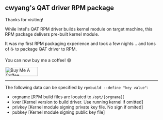 ## cwyang's QAT driver RPM package

Thanks for visiting!

While Intel's QAT RPM driver builds kernel module on target machine,
this RPM package delivers pre-built kernel module.

It was my first RPM packaging experience and took a few nights
..
and tons of :coffee: to package QAT driver to RPM.

You can now buy me a coffee! :smile:

<a href="https://www.buymeacoffee.com/cwyang" target="_blank"><img src="https://cdn.buymeacoffee.com/buttons/v2/default-yellow.png" alt="Buy Me A Coffee" style="height: 30px !important;width: 108px !important;" ></a>

---
The following data can be specified by `rpmbuild --define "key value"`:
- orgname [RPM build files are located to `/opt/{orgname}`]
- kver    [Kernel version to build driver. Use running kernel if omitted]
- privkey [Kernel module signing private key file. No sign if omited]
- pubkey  [Kernel module signing public key file]

